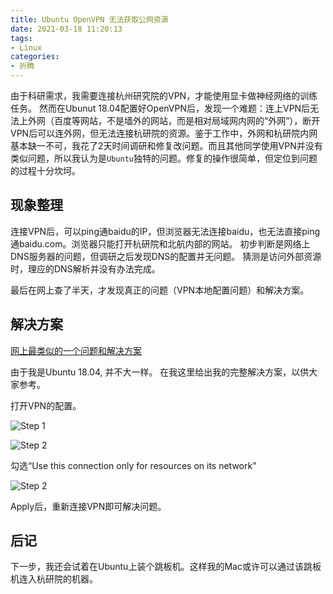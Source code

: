 ```yaml
---
title: Ubuntu OpenVPN 无法获取公网资源
date: 2021-03-18 11:20:13
tags: 
- Linux
categories:
- 折腾
---
```


由于科研需求，我需要连接杭州研究院的VPN，才能使用显卡做神经网络的训练任务。
然而在Ubunut 18.04配置好OpenVPN后，发现一个难题：连上VPN后无法上外网（百度等网站，不是墙外的网站，而是相对局域网内网的“外网”），断开VPN后可以连外网，但无法连接杭研院的资源。鉴于工作中，外网和杭研院内网基本缺一不可，我花了2天时间调研和修复改问题。而且其他同学使用VPN并没有类似问题，所以我认为是`Ubuntu`独特的问题。修复的操作很简单，但定位到问题的过程十分坎坷。

## 现象整理

连接VPN后，可以ping通baidu的IP，但浏览器无法连接baidu，也无法直接ping通baidu.com。浏览器只能打开杭研院和北航内部的网站。
初步判断是网络上DNS服务器的问题，但调研之后发现DNS的配置并无问题。
猜测是访问外部资源时，理应的DNS解析并没有办法完成。

最后在网上查了半天，才发现真正的问题（VPN本地配置问题）和解决方案。

## 解决方案

[网上最类似的一个问题和解决方案](https://askubuntu.com/a/713066/558370)

由于我是Ubuntu 18.04, 并不大一样。
在我这里给出我的完整解决方案，以供大家参考。

打开VPN的配置。

![Step 1](/images/vpn1.png)

![Step 2](/images/vpn2.png)

勾选“Use this connection only for resources on its network"

![Step 2](/images/vpn2.png)

Apply后，重新连接VPN即可解决问题。

## 后记

下一步，我还会试着在Ubuntu上装个跳板机。这样我的Mac或许可以通过该跳板机连入杭研院的机器。